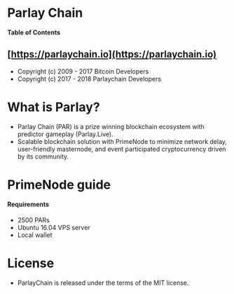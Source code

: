# Parlay Chain

**Table of Contents**

## [https://parlaychain.io](https://parlaychain.io)

- Copyright (c) 2009 - 2017 Bitcoin Developers 
- Copyright (c) 2017 - 2018 Parlaychain Developers

# What is Parlay?

- Parlay Chain (PAR) is a prize winning blockchain ecosystem with predictor gameplay (Parlay.Live).
- Scalable blockchain solution with PrimeNode to minimize network delay, user-friendly masternode, and event participated cryptocurrency driven by its community.

# PrimeNode guide

#### Requirements
  + 2500 PARs
  + Ubuntu 16.04 VPS server
  + Local wallet 
# License

- ParlayChain is released under the terms of the MIT license.
